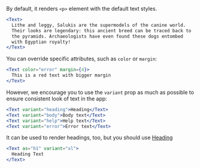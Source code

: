 By default, it renders `<p>` element with the default text styles.

```jsx
<Text>
  Lithe and leggy, Salukis are the supermodels of the canine world.
  Their looks are legendary: this ancient breed can be traced back to
  the pyramids. Archaeologists have even found these dogs entombed
  with Egyptian royalty!
</Text>
```

You can override specific attributes, such as `color` or `margin`:

```jsx
<Text color="error" margin={4}>
  This is a red text with bigger margin
</Text>
```

However, we encourage you to use the `variant` prop as much as possible to ensure consistent look of text in the app:

```jsx
<Text variant="heading">Heading</Text>
<Text variant="body">Body text</Text>
<Text variant="help">Help text</Text>
<Text variant="error">Error text</Text>
```

It can be used to render headings, too, but you should use [Heading](/#/Primitives?id=heading)

```jsx
<Text as="h1" variant="xl">
  Heading Text
</Text>
```
